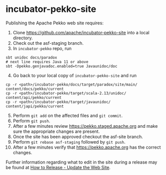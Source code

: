 # incubator-pekko-site

Publishing the Apache Pekko web site requires:

1. Clone https://github.com/apache/incubator-pekko-site into a local directory.
2. Check out the asf-staging branch.
3. In `incubator-pekko` repo, run
```
sbt unidoc docs/paradox
# next line requires Java 11 or above
sbt -Dpekko.genjavadoc.enabled=true Javaunidoc/doc 
```
4. Go back to your local copy of `incubator-pekko-site` and run
```
cp -r <path>/incubator-pekko/docs/target/paradox/site/main/ content/docs/pekko/current
cp -r <path>/incubator-pekko/target/scala-2.13/unidoc/ content/api/pekko/current
cp -r <path>/incubator-pekko/target/javaunidoc/ content/japi/pekko/current
```
5. Perform `git add` on the affected files and `git commit`.
6. Perform `git push`.
7. After a few minutes review https://pekko.staged.apache.org and make sure the appropriate changes are present.
8. Once the site has been approved checkout the asf-site branch.
9. Perform `git rebase asf-staging` followed by `git push`.
10. After a few minutes verify that https://pekko.apache.org has the correct changes.

Further information regarding what to edit in the site during a release may be found at 
[How to Release - Update the Web Site](https://cwiki.apache.org/confluence/display/FLUME/How+to+Release#HowtoRelease-Updatethewebsite).
